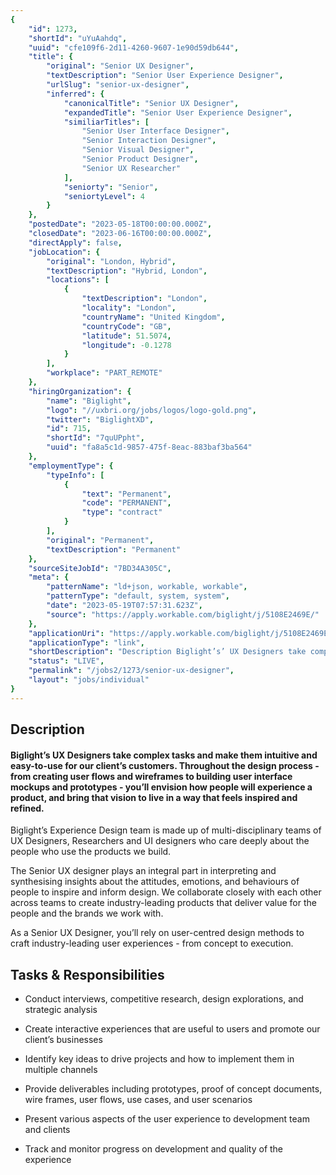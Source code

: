 ```yaml
---
{
	"id": 1273,
	"shortId": "uYuAahdq",
	"uuid": "cfe109f6-2d11-4260-9607-1e90d59db644",
	"title": {
		"original": "Senior UX Designer",
		"textDescription": "Senior User Experience Designer",
		"urlSlug": "senior-ux-designer",
		"inferred": {
			"canonicalTitle": "Senior UX Designer",
			"expandedTitle": "Senior User Experience Designer",
			"similiarTitles": [
				"Senior User Interface Designer",
				"Senior Interaction Designer",
				"Senior Visual Designer",
				"Senior Product Designer",
				"Senior UX Researcher"
			],
			"seniorty": "Senior",
			"seniortyLevel": 4
		}
	},
	"postedDate": "2023-05-18T00:00:00.000Z",
	"closedDate": "2023-06-16T00:00:00.000Z",
	"directApply": false,
	"jobLocation": {
		"original": "London, Hybrid",
		"textDescription": "Hybrid, London",
		"locations": [
			{
				"textDescription": "London",
				"locality": "London",
				"countryName": "United Kingdom",
				"countryCode": "GB",
				"latitude": 51.5074,
				"longitude": -0.1278
			}
		],
		"workplace": "PART_REMOTE"
	},
	"hiringOrganization": {
		"name": "Biglight",
		"logo": "//uxbri.org/jobs/logos/logo-gold.png",
		"twitter": "BiglightXD",
		"id": 715,
		"shortId": "7quUPpht",
		"uuid": "fa8a5c1d-9857-475f-8eac-883baf3ba564"
	},
	"employmentType": {
		"typeInfo": [
			{
				"text": "Permanent",
				"code": "PERMANENT",
				"type": "contract"
			}
		],
		"original": "Permanent",
		"textDescription": "Permanent"
	},
	"sourceSiteJobId": "7BD34A305C",
	"meta": {
		"patternName": "ld+json, workable, workable",
		"patternType": "default, system, system",
		"date": "2023-05-19T07:57:31.623Z",
		"source": "https://apply.workable.com/biglight/j/5108E2469E/"
	},
	"applicationUri": "https://apply.workable.com/biglight/j/5108E2469E/apply/",
	"applicationType": "link",
	"shortDescription": "Description Biglight’s’ UX Designers take complex tasks and make them intuitive and easy-to-use-- for our client’s’ customers. Throughout the design process - from creating user flows and wireframes",
	"status": "LIVE",
	"permalink": "/jobs2/1273/senior-ux-designer",
	"layout": "jobs/individual"
}
---
```

<h2>Description</h2><h4>Biglight’s UX Designers take complex tasks and make them intuitive and easy-to-use for our client’s customers. Throughout the design process - from creating user flows and wireframes to building user interface mockups and prototypes - you’ll envision how people will experience a product, and bring that vision to live in a way that feels inspired and refined.</h4><p>Biglight’s Experience Design team is made up of multi-disciplinary teams of UX Designers, Researchers and UI designers who care deeply about the people who use the products we build.</p><p>The Senior UX designer plays an integral part in interpreting and synthesising insights about the attitudes, emotions, and behaviours of people to inspire and inform design. We collaborate closely with each other across teams to create industry-leading products that deliver value for the people and the brands we work with.</p><p>As a Senior UX Designer, you’ll rely on user-centred design methods to craft industry-leading user experiences - from concept to execution.</p><h2>Tasks &amp; Responsibilities</h2><ul><li><p>Conduct interviews, competitive research, design explorations, and strategic analysis</p></li><li><p>Create interactive experiences that are useful to users and promote our client’s businesses</p></li><li><p>Identify key ideas to drive projects and how to implement them in multiple channels</p></li><li><p>Provide deliverables including prototypes, proof of concept documents, wire frames, user flows, use cases, and user scenarios</p></li><li><p>Present various aspects of the user experience to development team and clients</p></li><li><p>Track and monitor progress on development and quality of the experience</p></li></ul>
